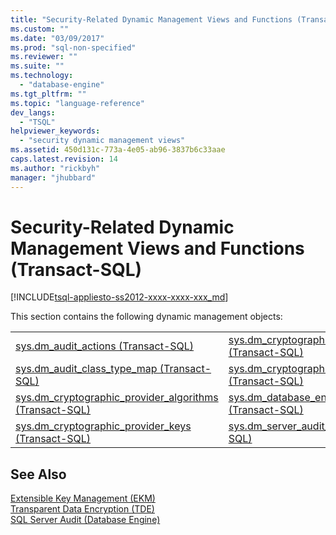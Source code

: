 ```yaml
---
title: "Security-Related Dynamic Management Views and Functions (Transact-SQL) | Microsoft Docs"
ms.custom: ""
ms.date: "03/09/2017"
ms.prod: "sql-non-specified"
ms.reviewer: ""
ms.suite: ""
ms.technology: 
  - "database-engine"
ms.tgt_pltfrm: ""
ms.topic: "language-reference"
dev_langs: 
  - "TSQL"
helpviewer_keywords: 
  - "security dynamic management views"
ms.assetid: 450d131c-773a-4e05-ab96-3837b6c33aae
caps.latest.revision: 14
ms.author: "rickbyh"
manager: "jhubbard"
---
```

# Security-Related Dynamic Management Views and Functions (Transact-SQL)
[!INCLUDE[tsql-appliesto-ss2012-xxxx-xxxx-xxx_md](../../../integration-services/system/stored-procedures/includes/tsql-appliesto-ss2012-xxxx-xxxx-xxx-md.md)]

  This section contains the following dynamic management objects:  
  
|||  
|-|-|  
|[sys.dm_audit_actions &#40;Transact-SQL&#41;](../../../relational-databases/reference/system-dynamic-management-views/sys.dm-audit-actions-transact-sql.md)|[sys.dm_cryptographic_provider_properties &#40;Transact-SQL&#41;](../../../relational-databases/reference/system-dynamic-management-views/sys.dm-cryptographic-provider-properties-transact-sql.md)|  
|[sys.dm_audit_class_type_map &#40;Transact-SQL&#41;](../../../relational-databases/reference/system-dynamic-management-views/sys.dm-audit-class-type-map-transact-sql.md)|[sys.dm_cryptographic_provider_sessions &#40;Transact-SQL&#41;](../../../relational-databases/reference/system-dynamic-management-views/sys.dm-cryptographic-provider-sessions-transact-sql.md)|  
|[sys.dm_cryptographic_provider_algorithms &#40;Transact-SQL&#41;](../../../relational-databases/reference/system-dynamic-management-views/sys.dm-cryptographic-provider-algorithms-transact-sql.md)|[sys.dm_database_encryption_keys &#40;Transact-SQL&#41;](../../../relational-databases/reference/system-dynamic-management-views/sys.dm-database-encryption-keys-transact-sql.md)|  
|[sys.dm_cryptographic_provider_keys &#40;Transact-SQL&#41;](../../../relational-databases/reference/system-dynamic-management-views/sys.dm-cryptographic-provider-keys-transact-sql.md)|[sys.dm_server_audit_status &#40;Transact-SQL&#41;](../../../relational-databases/reference/system-dynamic-management-views/sys.dm-server-audit-status-transact-sql.md)|  
  
## See Also  
 [Extensible Key Management &#40;EKM&#41;](../../../relational-databases/security/encryption/extensible-key-management-ekm.md)   
 [Transparent Data Encryption &#40;TDE&#41;](../../../relational-databases/security/encryption/transparent-data-encryption-tde.md)   
 [SQL Server Audit &#40;Database Engine&#41;](../../../relational-databases/security/auditing/sql-server-audit-database-engine.md)  
  
  